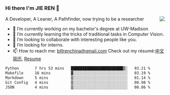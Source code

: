 ### Hi there I'm JIE REN 👋

<img align="right" src="https://github-readme-stats.vercel.app/api?username=BillRencn&show_icons=true&icon_color=0366d6&bg_color=ffffff&hide_title=true" />
A Developer, A Leaner, A Pathfinder, now trying to be a researcher

- 🔭 I’m currently working on my bachelor's degree at UW-Madison
- 🌱 I’m currently learning the tricks of traditional tasks in Computer Vision.
- 👯 I’m looking to collaborate with interesting people like you. 
- 🤔 I’m looking for interns.
- 📫 How to reach me: billrenchina@gmail.com
Check out my résumé:[中文简历](), [Resume]()

<!--START_SECTION:waka-->

```txt
Python       7 hrs 53 mins   ███████████████████████▒░   93.21 %
Makefile     16 mins         ▓░░░░░░░░░░░░░░░░░░░░░░░░   03.19 %
Markdown     5 mins          ▒░░░░░░░░░░░░░░░░░░░░░░░░   01.14 %
Git Config   4 mins          ▒░░░░░░░░░░░░░░░░░░░░░░░░   00.98 %
JSON         4 mins          ▒░░░░░░░░░░░░░░░░░░░░░░░░   00.86 %
```

<!--END_SECTION:waka-->
